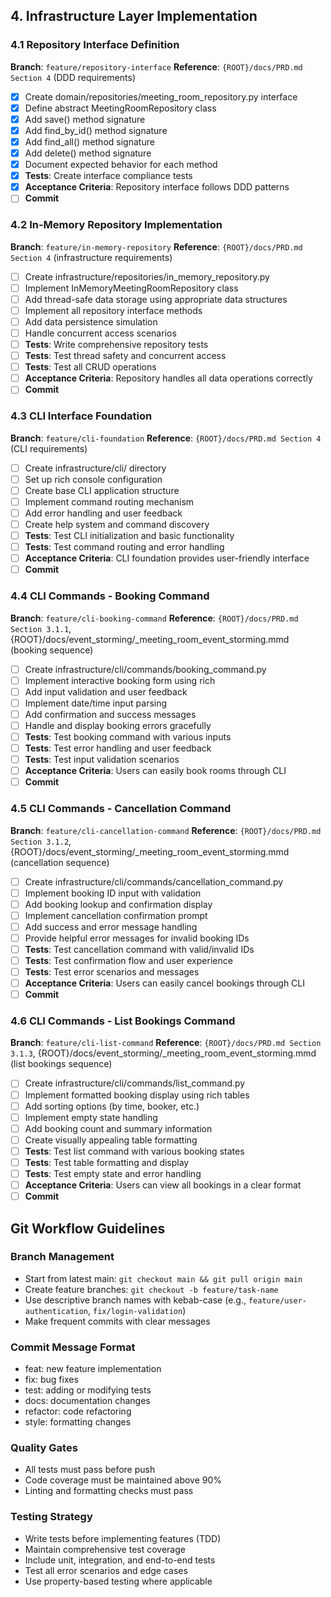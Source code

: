 ## 4. Infrastructure Layer Implementation

### 4.1 Repository Interface Definition
**Branch**: `feature/repository-interface`
**Reference**: `{ROOT}/docs/PRD.md Section 4` (DDD requirements)

- [x] Create domain/repositories/meeting_room_repository.py interface
- [x] Define abstract MeetingRoomRepository class
- [x] Add save() method signature
- [x] Add find_by_id() method signature
- [x] Add find_all() method signature
- [x] Add delete() method signature
- [x] Document expected behavior for each method
- [x] **Tests**: Create interface compliance tests
- [x] **Acceptance Criteria**: Repository interface follows DDD patterns
- [ ] **Commit**

### 4.2 In-Memory Repository Implementation
**Branch**: `feature/in-memory-repository`
**Reference**: `{ROOT}/docs/PRD.md Section 4` (infrastructure requirements)

- [ ] Create infrastructure/repositories/in_memory_repository.py
- [ ] Implement InMemoryMeetingRoomRepository class
- [ ] Add thread-safe data storage using appropriate data structures
- [ ] Implement all repository interface methods
- [ ] Add data persistence simulation
- [ ] Handle concurrent access scenarios
- [ ] **Tests**: Write comprehensive repository tests
- [ ] **Tests**: Test thread safety and concurrent access
- [ ] **Tests**: Test all CRUD operations
- [ ] **Acceptance Criteria**: Repository handles all data operations correctly
- [ ] **Commit**

### 4.3 CLI Interface Foundation
**Branch**: `feature/cli-foundation`
**Reference**: `{ROOT}/docs/PRD.md Section 4` (CLI requirements)

- [ ] Create infrastructure/cli/ directory
- [ ] Set up rich console configuration
- [ ] Create base CLI application structure
- [ ] Implement command routing mechanism
- [ ] Add error handling and user feedback
- [ ] Create help system and command discovery
- [ ] **Tests**: Test CLI initialization and basic functionality
- [ ] **Tests**: Test command routing and error handling
- [ ] **Acceptance Criteria**: CLI foundation provides user-friendly interface
- [ ] **Commit**

### 4.4 CLI Commands - Booking Command
**Branch**: `feature/cli-booking-command`
**Reference**: `{ROOT}/docs/PRD.md Section 3.1.1`, {ROOT}/docs/event_storming/_meeting_room_event_storming.mmd (booking sequence)

- [ ] Create infrastructure/cli/commands/booking_command.py
- [ ] Implement interactive booking form using rich
- [ ] Add input validation and user feedback
- [ ] Implement date/time input parsing
- [ ] Add confirmation and success messages
- [ ] Handle and display booking errors gracefully
- [ ] **Tests**: Test booking command with various inputs
- [ ] **Tests**: Test error handling and user feedback
- [ ] **Tests**: Test input validation scenarios
- [ ] **Acceptance Criteria**: Users can easily book rooms through CLI
- [ ] **Commit**

### 4.5 CLI Commands - Cancellation Command
**Branch**: `feature/cli-cancellation-command`
**Reference**: `{ROOT}/docs/PRD.md Section 3.1.2`, {ROOT}/docs/event_storming/_meeting_room_event_storming.mmd (cancellation sequence)

- [ ] Create infrastructure/cli/commands/cancellation_command.py
- [ ] Implement booking ID input with validation
- [ ] Add booking lookup and confirmation display
- [ ] Implement cancellation confirmation prompt
- [ ] Add success and error message handling
- [ ] Provide helpful error messages for invalid booking IDs
- [ ] **Tests**: Test cancellation command with valid/invalid IDs
- [ ] **Tests**: Test confirmation flow and user experience
- [ ] **Tests**: Test error scenarios and messages
- [ ] **Acceptance Criteria**: Users can easily cancel bookings through CLI
- [ ] **Commit**

### 4.6 CLI Commands - List Bookings Command
**Branch**: `feature/cli-list-command`
**Reference**: `{ROOT}/docs/PRD.md Section 3.1.3`, {ROOT}/docs/event_storming/_meeting_room_event_storming.mmd (list bookings sequence)

- [ ] Create infrastructure/cli/commands/list_command.py
- [ ] Implement formatted booking display using rich tables
- [ ] Add sorting options (by time, booker, etc.)
- [ ] Implement empty state handling
- [ ] Add booking count and summary information
- [ ] Create visually appealing table formatting
- [ ] **Tests**: Test list command with various booking states
- [ ] **Tests**: Test table formatting and display
- [ ] **Tests**: Test empty state and error handling
- [ ] **Acceptance Criteria**: Users can view all bookings in a clear format
- [ ] **Commit**

## Git Workflow Guidelines

### Branch Management
- Start from latest main: `git checkout main && git pull origin main`
- Create feature branches: `git checkout -b feature/task-name`
- Use descriptive branch names with kebab-case (e.g., `feature/user-authentication`, `fix/login-validation`)
- Make frequent commits with clear messages

### Commit Message Format
- feat: new feature implementation
- fix: bug fixes
- test: adding or modifying tests
- docs: documentation changes
- refactor: code refactoring
- style: formatting changes

### Quality Gates
- All tests must pass before push
- Code coverage must be maintained above 90%
- Linting and formatting checks must pass

### Testing Strategy
- Write tests before implementing features (TDD)
- Maintain comprehensive test coverage
- Include unit, integration, and end-to-end tests
- Test all error scenarios and edge cases
- Use property-based testing where applicable
